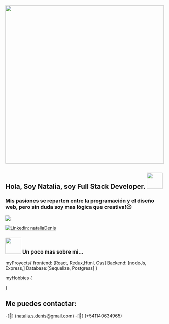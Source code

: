 <img src="https://media.giphy.com/media/EcqCKYnrHiAgwpGqme/giphy.gif?cid=ecf05e477tupf030ayk76p2a6vqa1xqo2fyx3yvfw2l14p8o&rid=giphy.gif&ct=g" width="500">

<h2> Hola, Soy Natalia, soy Full Stack Developer. <img src="https://media.giphy.com/media/mGcNjsfWAjY5AEZNw6/giphy.gif" width="50"></h2>
 <h3> Mis pasiones se reparten entre la programación y el diseño web, pero sin duda soy mas lógica que creativa!😉 </h3>

 

<img src="https://media.giphy.com/media/L1R1tvI9svkIWwpVYr/giphy.gif?cid=ecf05e47icie7k7j0m29drkd32v7uchqd9lk1iia7fie4bxw&rid=giphy.gif&ct=g">


[![Linkedin: nataliaDenis](https://img.shields.io/badge/in-Nataliadenis-blue)](https://www.linkedin.com/in/nataliadenis/)


### <img src="https://media.giphy.com/media/WUlplcMpOCEmTGBtBW/giphy.gif" width="50">  Un poco mas sobre mi...

myProyects{
frontend: [React, Redux,Html, Css]
Backend: [nodeJs, Express,]
Database:[Sequelize, Postgress]
}

myHobbies {

}


## Me puedes contactar:
-[📩] (natalia.s.denis@gmail.com)
-[📱] (+541140634965)
